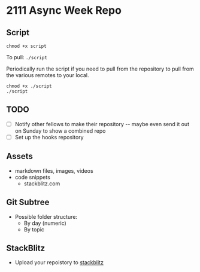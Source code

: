# 2111 Async Week Repo

## Script

`chmod +x script`

To pull: `./script`

Periodically run the script if you need to pull from the repository to pull from the various remotes to your local.

```
chmod +x ./script
./script
```

## TODO

- [ ] Notify other fellows to make their repository -- maybe even send it out on Sunday to show a combined repo
- [ ] Set up the hooks repository

## Assets

- markdown files, images, videos
- code snippets
  - stackblitz.com

## Git Subtree

- Possible folder structure: 
  - By day (numeric)
  - By topic

## StackBlitz

- Upload your repoistory to [stackblitz](https://developer.stackblitz.com/docs/platform/importing-projects/)
